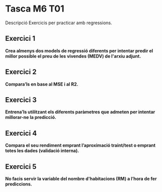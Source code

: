 # Tasca M6 T01
Descripció
Exercicis per practicar amb regressions.

## Exercici 1
**Crea almenys dos models de regressió diferents per intentar predir el millor possible el preu de les vivendes (MEDV) de l'arxiu adjunt.**

## Exercici 2
**Compara’ls en base al MSE i al R2.**

## Exercici 3
**Entrena’ls utilitzant els diferents paràmetres que admeten per intentar millorar-ne la predicció.**

## Exercici 4
**Compara el seu rendiment emprant l’aproximació traint/test o emprant totes les dades (validació interna).**

## Exercici 5
**No facis servir la variable del nombre d'habitacions (RM) a l’hora de fer prediccions.**

